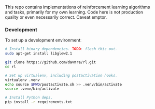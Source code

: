 This repo contains implementations of reinforcement learning algorithms and tasks, primarily for my own learning. Code here is not production quality or even necessarily correct. Caveat emptor.

### Development

To set up a development environment:

```sh
# Install binary dependencies. TODO: flesh this out.
sudo apt-get install libglew2.1

git clone https://github.com/davmre/rl.git
cd rl

# Set up virtualenv, including postactivation hooks.
virtualenv .venv
echo source $PWD/postactivate.sh >> .venv/bin/activate
source .venv/bin/activate

# Install Python deps.
pip install -r requirements.txt
```